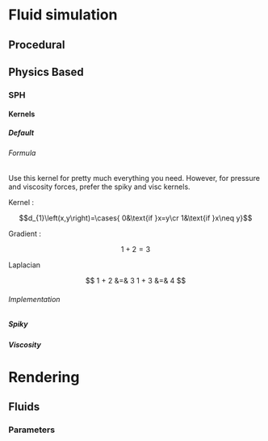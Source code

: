 # Fluid simulation
## Procedural
## Physics Based
### SPH
#### Kernels
##### Default
###### Formula
Use this kernel for pretty much everything you need. However, for pressure and viscosity forces, prefer the spiky and visc kernels.

Kernel :

$$d_{1}\left(x,y\right)=\cases{
  0&\text{if }x=y\cr
  1&\text{if }x\neq y}$$

Gradient :

$$ 1 + 2 = 3 $$

Laplacian

$$ 1 + 2 &=& 3
   1 + 3 &=& 4
$$

###### Implementation


##### Spiky
##### Viscosity

# Rendering
## Fluids
### Parameters
